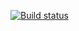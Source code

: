 [![Build status](https://ci.appveyor.com/api/projects/status/ie7f638ifc89df44?svg=true)](https://ci.appveyor.com/project/MikhailPozdeev/patternstwo)